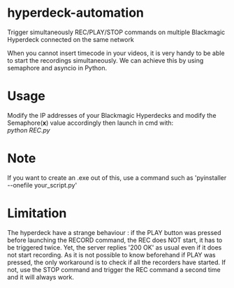 # hyperdeck-automation
Trigger simultaneously REC/PLAY/STOP commands on multiple Blackmagic Hyperdeck connected on the same network

When you cannot insert timecode in your videos, it is very handy to be able to start the recordings simultaneously.
We can achieve this by using semaphore and asyncio in Python.

# Usage
Modify the IP addresses of your Blackmagic Hyperdecks and modify the Semaphore(<b>x</b>) value accordingly then launch in cmd with:
<br><i>python REC.py</i>

# Note
If you want to create an .exe out of this, use a command such as 'pyinstaller --onefile your_script.py'

# Limitation
The hyperdeck have a strange behaviour : if the PLAY button was pressed before launching the RECORD command, the REC does NOT start, 
it has to be triggered twice. Yet, the server replies '200 OK' as usual even if it does not start recording. 
As it is not possible to know beforehand if PLAY was pressed, the only workaround is to check if all the recorders have started. 
If not, use the STOP command and trigger the REC command a second time and it will always work.



